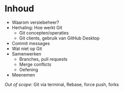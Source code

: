 # Inhoud

- Waarom versiebeheer?
- Herhaling: Hoe werkt Git
  - Git concepten/operaties
  - Git clients, gebruik van GitHub Desktop
- Commit messages
- Wat niet op Git
- Samenwerken
  - Branches, pull requests
  - Merge conflicts
  - Oefening
- Meenemen

*Out of scope*: Git via terminal, Rebase, force push, forks
